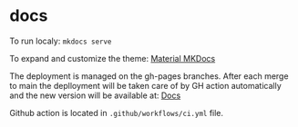 # docs
To run localy: `mkdocs serve`

To expand and customize the theme: [Material MKDocs](https://squidfunk.github.io/mkdocs-material/)

The deployment is managed on the gh-pages branches.
After each merge to main the deplloyment will be taken care of by GH action automatically and the new version will be available at: [Docs](https://codium-ai.github.io/docs/)

Github action is located in `.github/workflows/ci.yml` file.
